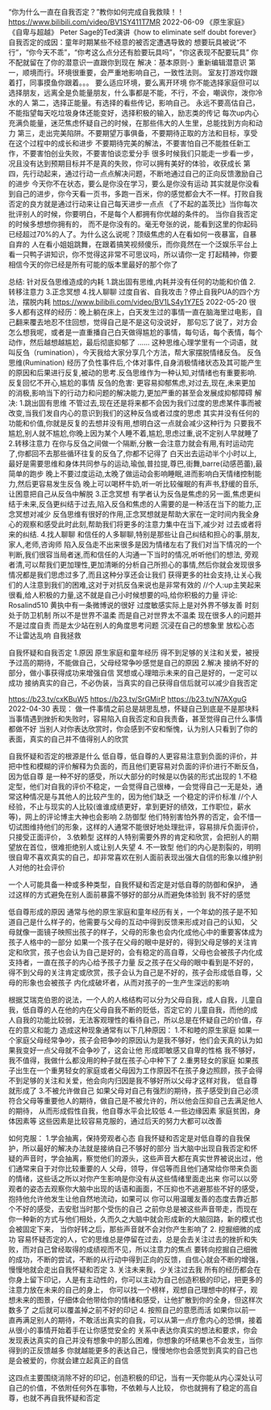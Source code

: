 
“你为什么一直在自我否定？”教你如何完成自我救赎！！
https://www.bilibili.com/video/BV1SY411T7MR  2022-06-09
《原生家庭》  《自卑与超越》 Peter Sage的Ted演讲《how to eliminate self doubt forever》
自我否定的成因：童年时期某些不经意的被否定遭遇导致的  想要玩具被说“不行”，“你今天不乖”，“你考这么点分还有脸要玩具吗”，“你这表现不配要玩具”
  你不配就留在了你的潜意识一直跟你到现在
解决：基本原则-》重新编辑潜意识
第一，顺境而行。环境很重要，会严重地影响自己，一致性法则。  室友打游戏你跟着打，同事摸鱼你跟着。。。
   要么适应环境，要么离开环境   你不能选择家庭但可以选择朋友，远离全是负能量朋友，什么事都是不能，不行，不会，嘲讽你，泼你冷水的人
第二，选择正能量。有选择的看些传记，影响自己。
   永远不要高估自己，不能指望每天吃垃圾身体还能变好，选择积极的输入，励志类的传记
   每次up内心充满负能量，迷茫焦虑怀疑自己的时候，在那些伟大的人生里，总能找到方向和动力
第三，走出完美陷阱。不要期望万事俱备，不要期待正取的方法和目标，享受在这个过程中的成长和进步
   不要期待完美的解法，不要害怕自己不能胜任新工作，不要害怕创业失败，不要害怕谈恋爱分手
   很多时候我们只能走一步看一步，况且没有达到预期目标并不是真的失败，你可以拥有美好的体验，收获成长
第四，先行动起来，通过行动一点点解决问题，不断地通过自己的正向反馈激励自己的进步
  今天你不在状态，要么是你没在学习，要么是你没有运动
  其实就是你没看到自己的进步，你今天看一页书，多跑一百米，你的感觉都会大不一样。打败自我否定的良方就是通过行动来让自己每天进步一点点
  《了不起的盖茨比》当你每次批评别人的时候，你要明白，不是每个人都拥有你优越的条件的。   当你自我否定的时候多想想你拥有的，
    而不是你没有的。毫无夸张的说，能看到这里的你起码已经超过70%的人了。为什么这么说呢？顶级焦虑的人在看如何一夜暴富，自暴自弃的
    人在看小姐姐跳舞，在跟着搞笑视频傻乐，而你竟然在一个泛娱乐平台上看一只鸭子讲知识，你不觉得这非常不可思议吗，所以请你一定
    打起精神，你要相信今天的你已经是所有可能的版本里最好的那个你了


总结: 针对反刍思维造成的内耗
1.跳出固有思维,内耗并没有任何的功能和价值
2.转移注意力
3.正念冥想
4.找人聊聊
过度自省、自我攻击？停止自我PUA的四个方法，摆脱内耗
https://www.bilibili.com/video/BV1LS4y1Y7E5  2022-05-20
很多人都有这样的经历：晚上躺在床上，白天发生过的事情一直在脑海里过电影，自己翻来覆去地忍不住回想，觉得自己是不是这句没说好，
那句忘了说了，对方会怎么想我呢，或者是一直重播自己白天做得尴尬的事情，每句话，每个表情，每个动作，然后越想越尴尬，最后彻底抑郁了 ……
这种思维心理学里有一个词语，就叫反刍（rumination），今天我给大家分享几个方法，帮大家摆脱情绪反刍。
反刍思维(Rumination)
经历了负性事件后,个体对事件,自身消极情绪状态及其可能产生的原因和后果进行反复,被动的思考.反刍思维作为一种认知,对情绪也有重要影响.
反复回忆不开心,尴尬的事情
反刍的危害: 更容易抑郁焦虑,对过去,现在,未来更加的消极,影响当下的行动力和问题的解决能力,更加严重的甚至会发展成抑郁障碍
解决:
1.跳出固有思维  不管过去,现在还是将来都不会因为我们过度的思虑某件事而被改变,当我们发自内心的意识到我们的这种反刍或者过度的思虑
其实并没有任何的功能和价值,你就是反复的去想并没有用,想明白这一点就会减少这种行为
只要我不尴尬,别人就不尴尬,你晚上因为某个人睡不着,尴尬,思虑过重,说不定别人早就睡了
2.转移注意力
在你与反刍之间做一个隔断,分散一会注意力就会有用,有时运动完了,你都回不去那些循环往复的反刍了,你都不记得了
白天出去运动半个小时以上,最好是需要思维和身体共同参与的运动,瑜伽,普拉提,尊巴,街舞,barre(动感芭蕾),最简单的跑步
晚上不要过度运动,太晚了做运动会影响睡眠,进而影响白天情绪控制能力,然后更容易发生反刍
晚上可以喝杯牛奶,听一听比较催眠的有声书,舒缓的音乐,让困意把自己从反刍中解脱
3.正念冥想
有学者认为反刍是焦虑的另一面,焦虑更纠结于未来,反刍更纠结于过去,陷入反刍和焦虑的人需要的是一种活在当下的能力,正念冥想对减少
反刍思维有很好的作用,正念冥想就是帮助大家在一定时间内我全身心的观察和感受此时此刻,帮助我们将更多的注意力集中在当下,减少对
过去或者将来的纠结.
4.找人聊聊
和信任的人多聊聊,特别是那些让自己纠结和担心的事,朋友,家人,老师,咨询师
陷入反刍走不出来很多是因为情绪左右了我们对当下情况的一个判断,我们很容当局者迷,而和信任的人沟通一下当时的情况,听听他们的想法,
旁观者清,可以帮我们更加理性,更加清晰的分析自己所担心的事情,然后你就会发现很多情况都是我们思虑过多了,而且这种分享还会让我们
获得更多的社会支持,让关心我们的人注意到我们的困难,这对于对抗反刍来说也是非常有效的
//个人:up主笑起来很看,给人积极的力量,这不就是自己小时候想要的吗,给你积极的力量
评论:
Rosalind510
黄执中有一条微博说的很好 过度敏感实际上是对外界不够友善 时刻处于防卫机制 所以不是世界不温柔 而是自己对世界太不温柔 
现在很多人的问题并不是过度自责 而是太少站在别人的角度思考问题 沉浸在自己的想象里 放松心态 不让雷达乱响 自我拯救



自我怀疑和自我否定
1.原因 原生家庭和童年经历 得不到足够的关注和关爱，被授予过高的期待，不能做自己，父母经常争吵感觉是自己的原因
2.解决
  接纳不好的部分，做小事获得成功来增强自信
  冥想或心理暗示未来的自己是好的，一定可以成功
  接纳真实的自己，不必伪装，当真实的自己获得自信后就可以减少自我否定

https://b23.tv/cxKBuW5
https://b23.tv/SrGMirP
https://b23.tv/N7AXguG
2022-04-30
表现：
做一件事情之前总是胡思乱想，怀疑自己到底是不是那块料
当事情遇到挫折和失败时，容易陷入自我否定和自我责备，甚至觉得自己什么事情都做不好
当别人对你表达欣赏时，你会感到不安和惭愧，认为别人只看到了你的表面，真实的自己并不值得别人的欣赏

自我怀疑和否定的根源是什么
低自尊，低自尊的人更容易注意到负面的评价，并把中性和模糊的评价解释为负面的，而且他们更容易对负面的评价进行不断反刍，因为低自尊
是一种不好的感受，所以大部分的时候是以伪装的形式出现的
1.不稳定型，他们对自我的评价不稳定，一会觉得自己很棒，一会觉得自己一无是处，通常这种情况是与其他人的比较产生的，因为他们缺乏
  一个稳定的评价标准
  //个人经验，不止与现实的人比较(谁谁成绩更好，拿到更好的绩效，工作职位，薪水等)，网上的评论博主大神也会影响
2.防御型
 他们特别害怕外界的否定，会不惜一切试图维持他们的形象，这样的人通常不能很好地处理批评，容易排斥负面评价，只接受正面评价，
3.依赖型
  这样的人特别需要外界的肯定和欣赏，会把别人的期望放在首位，很难拒绝别人或让别人失望
4. 不一致型
  他们的内心是割裂的，明明很自卑不喜欢真实的自己，却非常喜欢在别人面前表现出强大自信的形象以维护别人对他的社会评价
   
一个人可能具备一种或多种类型，自我怀疑和否定是对低自尊的防御和保护， 通过这样的方式避免在别人面前暴露不够好的部分从而避免体验到
我不好的感觉

低自尊形成的原因
通常与他的原生家庭和童年经历有关，一个年幼的孩子是不知道自己是什么样子的，他需要与父母的互动中得到反馈来形成对自己的认知，
父母就像一面镜子映照出孩子的样子，父母的形象也会内化成他心中的重要客体成为孩子人格中的一部分
如果一个孩子在父母的眼中是好的，得到父母足够的关注肯定和欣赏，孩子也会认为自己是好的，会有稳定的高自尊，父母也会被孩子内化成
支持者，一直在孩子的内心给予孩子力量
反之孩子在父母的眼中看到是不好的，得不到父母的关注肯定或欣赏，孩子会认为自己是不好的，孩子会形成低自尊，父母的形象也会被孩子
内化成破坏者，从而对孩子的一生产生深远的影响

根据艾瑞克伯恩的说法，一个人的人格结构可以分为父母自我，成人自我，儿童自我，低自尊的人在他的内在父母自我不断的贬低，否定它的
儿童自我，而他的成人自我的功能比较弱，无法客观理性的看待自己，所以总是在怀疑自己的价值，存在的意义和能力
造成这种现象通常有以下几种原因：
1.不和睦的原生家庭
  如果一个家庭父母经常争吵，孩子会把争吵的原因认为是我不够好，他们会天真的认为如果我变好一点父母就不会争吵了，这会让他
  形成即敏感又自卑的性格
  我不够好，我不值得，我做什么都没用的种子就在孩子心中种下了
2.重男轻女的家庭
  如果孩子出生在一个重男轻女的家庭或者父母因为工作原因不在孩子身边照顾，孩子会得不到足够的关注和关爱，他会向内归因是我不够好所以父母才这样对我，
  低自尊就形成了
3.不被允许做自己
  如果父母对自己有强烈的期待，孩子感受到自己必须符合父母等重要他人的期待，做自己是不被允许的，所以他会压抑自己去满足他人的期待，
  从而形成假性自我，他自尊水平会比较低
4.一些边缘因素
  家庭贫困，身体因素等   这些因素是比较容易克服的，通过后天的努力大都可以改善

如何克服：
1.学会抽离，保持旁观者心态
  自我怀疑和否定是对低自尊的自我保护，所以最好的解决办法就是接纳自己不够好的部分
  当大脑中出现自我否定和怀疑的声音时，学会抽离，察觉他们的源头，这些声音大都在真实世界被说出过，他们通常来自于对你比较重要的人
   父母，领导，伴侣等而且他们通常给你带来负面的情绪，这些话之所以对你产生影响是你没有从这些情绪里面走出来
  你可以以旁观者的姿态去观察你大脑中出现的话语和画面，不压抑也不逃避那些不好的感受，抱持他允许他发生让他自然地流动，如果可以
    你可以用温暖友善的态度去靠近那个不好的感受，去安慰当时那个受伤的自己
  之前你总是被这些声音带走，而现在你一种新的方式与他们相处，久而久之大脑中就会形成新的大脑回路，新的模式也会被固定下来，
     当你好转之后，那些声音就不会对你产生影响了
2. 挖掘细微的成功
  容易怀疑否定的人，它的思维总是停留在过去，总是会去关注过去的挫折和失败，而对自己曾经取得的成绩视而不见，所以注意力的焦点
     要转向挖掘自己细微的成功，不断的尝试，不断的从行动中得到正向的反馈，自信心就会不断的增强，慢慢地就会走出自我怀疑和否定
3. 关注未来我，少关注过去我
  所有的经历都会在你身上留下印记，人是有主动性的，你可以主动为自己创造积极的印记，把更多的注意力放在未来的自己的身上，
   你可以找一个榜样，观想自己理想中的样子，观想未来的图景，仔细体会他带给你的情绪和感受，让他扩散到你的全身，但这样次数多了
   之后就可以覆盖掉之前不好的印记
4. 按照自己的意愿而活
  如果你以前一直再满足别人的期待，不敢活出真实的自我，可以从第一点疗愈内心的恐惧，接着从很小的事情开始着手在让你感觉安全的
    关系中表达你真实的想法和要求，你会发现表达真实的自己并没有想象中的那么困难，你想象的坏结果也不会发生，当你得到的正反馈越多
    你就越能更多的表达自己，慢慢地你也会感觉到真实的自己也是会被爱的，你就会建立起真正的自信

这四点主要围绕消除不好的印记，创造积极的印记，当有一天你能从内心深处认可自己的价值，不依附任何外在事物，不依赖与人比较，
你也就拥有了稳定的高自尊，也就不再自我怀疑和否定


  